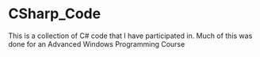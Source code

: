 # CSharp_Code
This is a collection of C# code that I have participated in. Much of this was done for an Advanced Windows Programming Course
